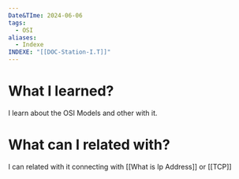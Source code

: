 ```yaml
---
Date&TIme: 2024-06-06
tags:
  - OSI
aliases:
  - Indexe
INDEXE: "[[DOC-Station-I.T]]"
---
```



# What I learned?

I learn about the OSI Models and other with it.



# What can I related with?


I can related with it connecting with [[What is Ip Address]] or [[TCP]]


